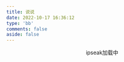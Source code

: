 ```yaml
---
title: 说说
date: 2022-10-17 16:36:12
type: 'bb'
comments: false
aside: false
---
```

<div id="tip" style="text-align:center;">ipseak加载中</div>
<div id="ispeak"></div>
<link
  rel="stylesheet"
  href="https://cdn.staticfile.org/highlight.js/10.6.0/styles/atom-one-dark.min.css"
/>
<link
  rel="stylesheet"
  href="https://jsd.onmicrosoft.cn/npm/ispeak@4.4.0/style.css"
/>
<script src="https://jsd.onmicrosoft.cn/npm/twikoo@1.6.7/dist/twikoo.all.min.js"></script>
<script src="https://cdn.staticfile.org/highlight.js/10.6.0/highlight.min.js"></script>
<script src="https://cdn.staticfile.org/marked/2.0.0/marked.min.js"></script>
<script src="https://jsd.onmicrosoft.cn/npm/ispeak@4.4.0/ispeak.umd.js"></script>
<!-- JS -->
<script defer src = "/js/ispeak.js"data-pjax type="text/javascript">
</script>
